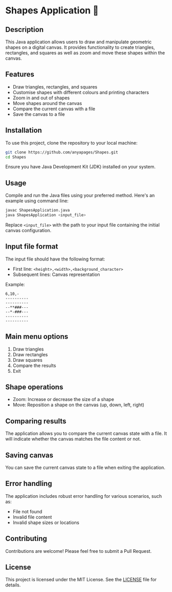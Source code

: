 # Shapes Application 🧲

## Description
This Java application allows users to draw and manipulate geometric shapes on a digital canvas. It provides functionality to create triangles, rectangles, and squares as well as zoom and move these shapes within the canvas.

## Features
- Draw triangles, rectangles, and squares
- Customise shapes with different colours and printing characters
- Zoom in and out of shapes
- Move shapes around the canvas
- Compare the current canvas with a file
- Save the canvas to a file

## Installation
To use this project, clone the repository to your local machine:

```bash
git clone https://github.com/anyapages/Shapes.git
cd Shapes
```

Ensure you have Java Development Kit (JDK) installed on your system.

## Usage
Compile and run the Java files using your preferred method. Here's an example using command line:

```bash
javac ShapesApplication.java
java ShapesApplication <input_file>
```

Replace `<input_file>` with the path to your input file containing the initial canvas configuration.

## Input file format
The input file should have the following format:
- First line: `<height>,<width>,<background_character>`
- Subsequent lines: Canvas representation

Example:
```
6,10,-
----------
----------
--**###---
--*-###---
----------
----------
```

## Main menu options
1. Draw triangles
2. Draw rectangles
3. Draw squares
4. Compare the results
5. Exit

## Shape operations
- Zoom: Increase or decrease the size of a shape
- Move: Reposition a shape on the canvas (up, down, left, right)

## Comparing results
The application allows you to compare the current canvas state with a file. It will indicate whether the canvas matches the file content or not.

## Saving canvas
You can save the current canvas state to a file when exiting the application.

## Error handling
The application includes robust error handling for various scenarios, such as:
- File not found
- Invalid file content
- Invalid shape sizes or locations

## Contributing
Contributions are welcome! Please feel free to submit a Pull Request.

## License
This project is licensed under the MIT License. See the [LICENSE](LICENSE) file for details.
